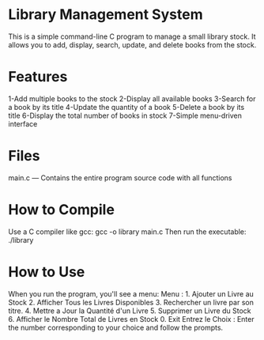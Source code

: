 # Library Management System
This is a simple command-line C program to manage a small library stock. It allows you to add, display, search, update, and delete books from the stock.

# Features
  1-Add multiple books to the stock
  2-Display all available books
  3-Search for a book by its title
  4-Update the quantity of a book
  5-Delete a book by its title
  6-Display the total number of books in stock
  7-Simple menu-driven interface
# Files
  main.c — Contains the entire program source code with all functions

# How to Compile 
  Use a C compiler like gcc:
    gcc -o library main.c
  Then run the executable:
    ./library
# How to Use
  When you run the program, you'll see a menu:
    Menu :
    1. Ajouter un Livre au Stock
    2. Afficher Tous les Livres Disponibles
    3. Rechercher un livre par son titre.
    4. Mettre a Jour la Quantité d'un Livre
    5. Supprimer un Livre du Stock
    6. Afficher le Nombre Total de Livres en Stock
    0. Exit
    Entrez le Choix :
  Enter the number corresponding to your choice and follow the prompts.
